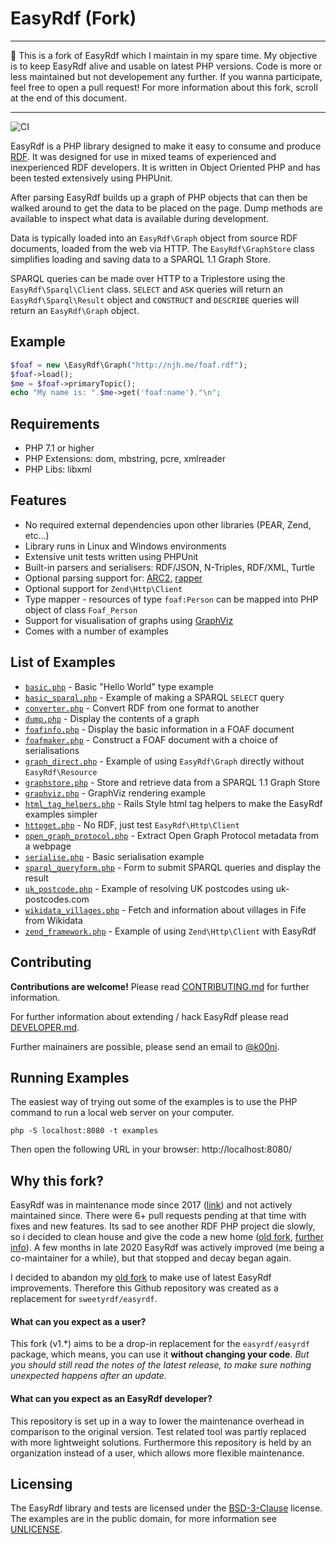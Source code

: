 # EasyRdf (Fork)

---

🚀 This is a fork of EasyRdf which I maintain in my spare time. My objective is to keep EasyRdf alive and usable on latest PHP versions. Code is more or less maintained but not developement any further. If you wanna participate, feel free to open a pull request! For more information about this fork, scroll at the end of this document.

---

![CI](https://github.com/sweetrdf/easyrdf/workflows/Tests/badge.svg)

EasyRdf is a PHP library designed to make it easy to consume and produce [RDF](https://en.wikipedia.org/wiki/Resource_Description_Framework).
It was designed for use in mixed teams of experienced and inexperienced RDF
developers. It is written in Object Oriented PHP and has been tested
extensively using PHPUnit.

After parsing EasyRdf builds up a graph of PHP objects that can then be walked
around to get the data to be placed on the page. Dump methods are available to
inspect what data is available during development.

Data is typically loaded into an `EasyRdf\Graph` object from source RDF
documents, loaded from the web via HTTP. The `EasyRdf\GraphStore` class
simplifies loading and saving data to a SPARQL 1.1 Graph Store.

SPARQL queries can be made over HTTP to a Triplestore using the
`EasyRdf\Sparql\Client` class. `SELECT` and `ASK` queries will return an
`EasyRdf\Sparql\Result` object and `CONSTRUCT` and `DESCRIBE` queries will return
an `EasyRdf\Graph` object.

## Example

```php
$foaf = new \EasyRdf\Graph("http://njh.me/foaf.rdf");
$foaf->load();
$me = $foaf->primaryTopic();
echo "My name is: ".$me->get('foaf:name')."\n";
```

## Requirements

* PHP 7.1 or higher
* PHP Extensions: dom, mbstring, pcre, xmlreader
* PHP Libs: libxml

## Features

* No required external dependencies upon other libraries (PEAR, Zend, etc...)
* Library runs in Linux and Windows environments
* Extensive unit tests written using PHPUnit
* Built-in parsers and serialisers: RDF/JSON, N-Triples, RDF/XML, Turtle
* Optional parsing support for: [ARC2](https://github.com/semsol/arc2/), [rapper](http://librdf.org/raptor/rapper.html)
* Optional support for `Zend\Http\Client`
* Type mapper - resources of type `foaf:Person` can be mapped into PHP object of class `Foaf_Person`
* Support for visualisation of graphs using [GraphViz](https://www.graphviz.org/)
* Comes with a number of examples

## List of Examples

* [`basic.php`](/examples/basic.php#slider) - Basic "Hello World" type example
* [`basic_sparql.php`](/examples/basic_sparql.php#slider) - Example of making a SPARQL `SELECT` query
* [`converter.php`](/examples/converter.php#slider) - Convert RDF from one format to another
* [`dump.php`](/examples/dump.php#slider) - Display the contents of a graph
* [`foafinfo.php`](/examples/foafinfo.php#slider) - Display the basic information in a FOAF document
* [`foafmaker.php`](/examples/foafmaker.php#slider) - Construct a FOAF document with a choice of serialisations
* [`graph_direct.php`](/examples/graph_direct.php#slider) - Example of using `EasyRdf\Graph` directly without `EasyRdf\Resource`
* [`graphstore.php`](/examples/graphstore.php#slider) - Store and retrieve data from a SPARQL 1.1 Graph Store
* [`graphviz.php`](/examples/graphviz.php#slider) - GraphViz rendering example
* [`html_tag_helpers.php`](/examples/html_tag_helpers.php#slider) - Rails Style html tag helpers to make the EasyRdf examples simpler
* [`httpget.php`](/examples/httpget.php#slider) - No RDF, just test `EasyRdf\Http\Client`
* [`open_graph_protocol.php`](/examples/open_graph_protocol.php#slider) - Extract Open Graph Protocol metadata from a webpage
* [`serialise.php`](/examples/serialise.php#slider) - Basic serialisation example
* [`sparql_queryform.php`](/examples/sparql_queryform.php#slider) - Form to submit SPARQL queries and display the result
* [`uk_postcode.php`](/examples/uk_postcode.php#slider) - Example of resolving UK postcodes using uk-postcodes.com
* [`wikidata_villages.php`](/examples/wikidata_villages.php#slider) - Fetch and information about villages in Fife from Wikidata
* [`zend_framework.php`](/examples/zend_framework.php#slider) - Example of using `Zend\Http\Client` with EasyRdf


## Contributing

**Contributions are welcome!** Please read [CONTRIBUTING.md](/CONTRIBUTING.md) for further information.

For further information about extending / hack EasyRdf please read [DEVELOPER.md](/DEVELOPER.md).

Further mainainers are possible, please send an email to [@k00ni](https://github.com/k00ni).

## Running Examples

The easiest way of trying out some of the examples is to use the PHP command to
run a local web server on your computer.

```
php -S localhost:8080 -t examples
```

Then open the following URL in your browser: http://localhost:8080/

## Why this fork?

EasyRdf was in maintenance mode since 2017 ([link](https://github.com/easyrdf/easyrdf/issues/282)) and not actively maintained since. There were 6+ pull requests pending at that time with fixes and new features. Its sad to see another RDF PHP project die slowly, so i decided to clean house and give the code a new home ([old fork](https://github.com/sweetyrdf/easyrdf), [further info](https://github.com/easyrdf/easyrdf/issues/320)). A few months in late 2020 EasyRdf was actively improved (me being a co-maintainer for a while), but that stopped and decay began again.

I decided to abandon my [old fork](https://github.com/sweetyrdf/easyrdf) to make use of latest EasyRdf improvements. Therefore this Github repository was created as a replacement for `sweetyrdf/easyrdf`.

#### What can you expect as a user?

This fork (v1.\*) aims to be a drop-in replacement for the `easyrdf/easyrdf` package, which means, you can use it **without changing your code**. *But you should still read the notes of the latest release, to make sure nothing unexpected happens after an update.*

#### What can you expect as an EasyRdf developer?

This repository is set up in a way to lower the maintenance overhead in comparison to the original version. Test related tool was partly replaced with more lightweight solutions. Furthermore this repository is held by an organization instead of a user, which allows more flexible maintenance.

## Licensing

The EasyRdf library and tests are licensed under the [BSD-3-Clause](https://www.opensource.org/licenses/BSD-3-Clause) license.
The examples are in the public domain, for more information see [UNLICENSE](https://unlicense.org/).
